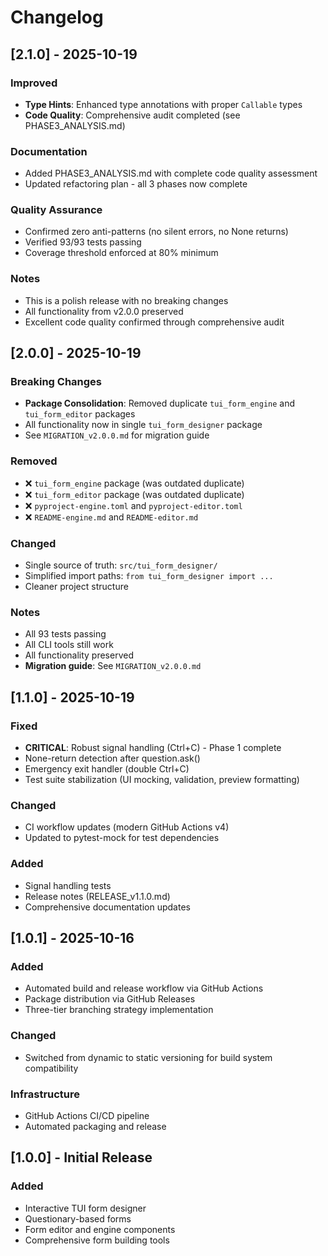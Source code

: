 # Changelog

## [2.1.0] - 2025-10-19

### Improved
- **Type Hints**: Enhanced type annotations with proper `Callable` types
- **Code Quality**: Comprehensive audit completed (see PHASE3_ANALYSIS.md)

### Documentation
- Added PHASE3_ANALYSIS.md with complete code quality assessment
- Updated refactoring plan - all 3 phases now complete

### Quality Assurance
- Confirmed zero anti-patterns (no silent errors, no None returns)
- Verified 93/93 tests passing
- Coverage threshold enforced at 80% minimum

### Notes
- This is a polish release with no breaking changes
- All functionality from v2.0.0 preserved
- Excellent code quality confirmed through comprehensive audit

## [2.0.0] - 2025-10-19

### Breaking Changes
- **Package Consolidation**: Removed duplicate `tui_form_engine` and `tui_form_editor` packages
- All functionality now in single `tui_form_designer` package
- See `MIGRATION_v2.0.0.md` for migration guide

### Removed
- ❌ `tui_form_engine` package (was outdated duplicate)
- ❌ `tui_form_editor` package (was outdated duplicate)
- ❌ `pyproject-engine.toml` and `pyproject-editor.toml`
- ❌ `README-engine.md` and `README-editor.md`

### Changed
- Single source of truth: `src/tui_form_designer/`
- Simplified import paths: `from tui_form_designer import ...`
- Cleaner project structure

### Notes
- All 93 tests passing
- All CLI tools still work
- All functionality preserved
- **Migration guide**: See `MIGRATION_v2.0.0.md`

## [1.1.0] - 2025-10-19

### Fixed
- **CRITICAL**: Robust signal handling (Ctrl+C) - Phase 1 complete
- None-return detection after question.ask()
- Emergency exit handler (double Ctrl+C)
- Test suite stabilization (UI mocking, validation, preview formatting)

### Changed
- CI workflow updates (modern GitHub Actions v4)
- Updated to pytest-mock for test dependencies

### Added
- Signal handling tests
- Release notes (RELEASE_v1.1.0.md)
- Comprehensive documentation updates

## [1.0.1] - 2025-10-16

### Added
- Automated build and release workflow via GitHub Actions
- Package distribution via GitHub Releases
- Three-tier branching strategy implementation

### Changed
- Switched from dynamic to static versioning for build system compatibility

### Infrastructure
- GitHub Actions CI/CD pipeline
- Automated packaging and release

## [1.0.0] - Initial Release

### Added
- Interactive TUI form designer
- Questionary-based forms
- Form editor and engine components
- Comprehensive form building tools
